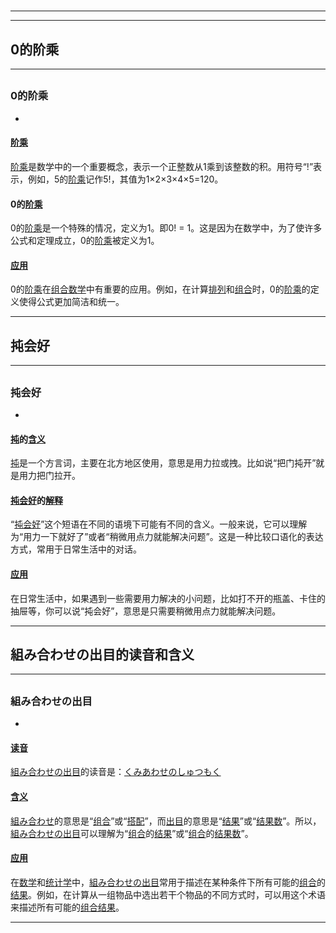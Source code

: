 # 
___
___
## 0的阶乘
___
## 
### 0的阶乘
- 
#### [阶乘](https://zh.wikipedia.org/wiki/阶乘)
[阶乘](https://zh.wikipedia.org/wiki/阶乘)是数学中的一个重要概念，表示一个正整数从1乘到该整数的积。用符号“!”表示，例如，5的[阶乘](https://zh.wikipedia.org/wiki/阶乘)记作5!，其值为1×2×3×4×5=120。

#### 0的[阶乘](https://zh.wikipedia.org/wiki/阶乘)
0的[阶乘](https://zh.wikipedia.org/wiki/阶乘)是一个特殊的情况，定义为1。即0! = 1。这是因为在数学中，为了使许多公式和定理成立，0的[阶乘](https://zh.wikipedia.org/wiki/阶乘)被定义为1。

#### [应用](https://zh.wikipedia.org/wiki/应用)
0的[阶乘](https://zh.wikipedia.org/wiki/阶乘)在[组合数学](https://zh.wikipedia.org/wiki/组合数学)中有重要的应用。例如，在计算[排列](https://zh.wikipedia.org/wiki/排列)和[组合](https://zh.wikipedia.org/wiki/组合)时，0的[阶乘](https://zh.wikipedia.org/wiki/阶乘)的定义使得公式更加简洁和统一。
___
## 扽会好
___
## 
### 扽会好
- 
#### [扽](https://zh.wikipedia.org/wiki/扽)的[含义](https://zh.wikipedia.org/wiki/含义)
[扽](https://zh.wikipedia.org/wiki/扽)是一个方言词，主要在北方地区使用，意思是用力拉或拽。比如说“把门扽开”就是用力把门拉开。

#### [扽会好](https://zh.wikipedia.org/wiki/扽会好)的[解释](https://zh.wikipedia.org/wiki/解释)
“[扽会好](https://zh.wikipedia.org/wiki/扽会好)”这个短语在不同的语境下可能有不同的含义。一般来说，它可以理解为“用力一下就好了”或者“稍微用点力就能解决问题”。这是一种比较口语化的表达方式，常用于日常生活中的对话。

#### [应用](https://zh.wikipedia.org/wiki/应用)
在日常生活中，如果遇到一些需要用力解决的小问题，比如打不开的瓶盖、卡住的抽屉等，你可以说“扽会好”，意思是只需要稍微用点力就能解决问题。
___
## 組み合わせの出目的读音和含义
___
## 
### 組み合わせの出目
- 
#### [读音](https://zh.wikipedia.org/wiki/读音)
[組み合わせの出目](https://zh.wikipedia.org/wiki/組み合わせの出目)的读音是：[くみあわせのしゅつもく](https://zh.wikipedia.org/wiki/くみあわせのしゅつもく)

#### [含义](https://zh.wikipedia.org/wiki/含义)
[組み合わせ](https://zh.wikipedia.org/wiki/組み合わせ)的意思是“[组合](https://zh.wikipedia.org/wiki/组合)”或“[搭配](https://zh.wikipedia.org/wiki/搭配)”，而[出目](https://zh.wikipedia.org/wiki/出目)的意思是“[结果](https://zh.wikipedia.org/wiki/结果)”或“[结果数](https://zh.wikipedia.org/wiki/结果数)”。所以，[組み合わせの出目](https://zh.wikipedia.org/wiki/組み合わせの出目)可以理解为“[组合](https://zh.wikipedia.org/wiki/组合)的[结果](https://zh.wikipedia.org/wiki/结果)”或“[组合](https://zh.wikipedia.org/wiki/组合)的[结果数](https://zh.wikipedia.org/wiki/结果数)”。

#### [应用](https://zh.wikipedia.org/wiki/应用)
在[数学](https://zh.wikipedia.org/wiki/数学)和[统计学](https://zh.wikipedia.org/wiki/统计学)中，[組み合わせの出目](https://zh.wikipedia.org/wiki/組み合わせの出目)常用于描述在某种条件下所有可能的[组合](https://zh.wikipedia.org/wiki/组合)的[结果](https://zh.wikipedia.org/wiki/结果)。例如，在计算从一组物品中选出若干个物品的不同方式时，可以用这个术语来描述所有可能的[组合](https://zh.wikipedia.org/wiki/组合)[结果](https://zh.wikipedia.org/wiki/结果)。
___
